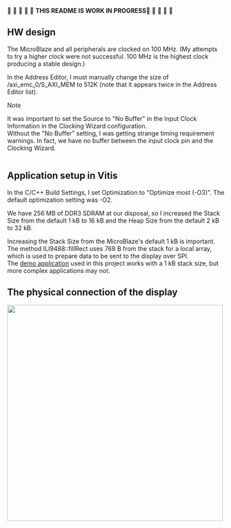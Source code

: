 :construction: :construction: :construction: :construction: :construction: **THIS README IS WORK IN PROGRESS**:construction: :construction: :construction: :construction: :construction: 

## HW design

The MicroBlaze and all peripherals are clocked on 100 MHz. (My attempts to try a higher clock were not successful. 100 MHz is the highest clock producing a stable design.)

In the Address Editor, I must manually change the size of /axi_emc_0/S_AXI_MEM to 512K (note that it appears twice in the Address Editor list).

> [!NOTE]
> It was important to set the Source to "No Buffer" in the Input Clock Information in the Clocking Wizard configuration.  
> Without the "No Buffer" setting, I was getting strange timing requirement warnings. In fact, we have no buffer between the input clock pin and the Clocking Wizard.

[<img src="https://github.com/viktor-nikolov/ILI9488-Xilinx/blob/main/pictures/MicroBlaze_SRAM_AXI-GPIO_AXI-SPI_diagram.png?raw=true" title="" alt="">](https://github.com/viktor-nikolov/ILI9488-Xilinx/blob/main/pictures/MicroBlaze_SRAM_AXI-GPIO_AXI-SPI_diagram.png)

## Application setup in Vitis

In the C/C++ Build Settings, I set Optimization to "Optimize most (-O3)". The default optimization setting was -O2.

We have 256 MB of DDR3 SDRAM at our disposal, so I increased the Stack Size from the default 1 kB to 16 kB and the Heap Size from the default 2 kB to 32 kB.

Increasing the Stack Size from the MicroBlaze's default 1 kB is important.  
The method ILI9488::fillRect uses 768 B from the stack for a local array, which is used to prepare data to be sent to the display over SPI.  
The [demo application](../../ILI9488-Xilinx_library_demo_app) used in this project works with a 1 kB stack size, but more complex applications may not.

## The physical connection of the display

[<img src="https://github.com/viktor-nikolov/ILI9488-Xilinx/blob/main/pictures/ILI9488_with_Cmod_A7.jpg?raw=true" title="" alt="" width="500">](https://github.com/viktor-nikolov/ILI9488-Xilinx/blob/main/pictures/ILI9488_with_Cmod_A7.jpg)